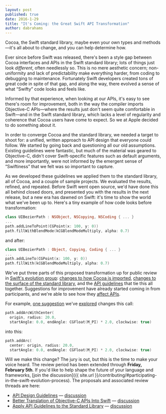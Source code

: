 ```yaml
---
layout: post
published: true
date: 2016-1-29
title: "It's Coming: the Great Swift API Transformation"
author: dabrahams
---
```


Cocoa, the Swift standard library, maybe even your own types and
methods—it's all about to change, and you can help determine how.

Ever since before Swift was released, there's been a style gap between
Cocoa interfaces and APIs in the Swift standard library; lots of
things just look *different*, often needlessly so. This is no mere
aesthetic concern; non-uniformity and lack of predictability make
everything harder, from coding to debugging to maintenance.
Fortunately Swift developers created tons of great code in spite of
that gap, and along the way, there evolved a sense of what
“Swifty” code looks and feels like.

Informed by that experience, when looking at our APIs, it's easy to
see there's room for improvement, both in the way the compiler imports
Objective-C APIs—where the results just don't seem quite comfortable
in Swift—and in the Swift standard library, which lacks a level of
regularity and coherence that Cocoa users have come to expect. So we
at Apple decided to do something about it.

In order to converge Cocoa and the standard library, we needed a
target to shoot for: a unified, written approach to API design that
everyone could follow.  We started by going back and questioning all
our old assumptions.  Existing guidelines were fantastic, but much of
the material was geared to Objective-C, didn't cover Swift-specific
features such as default arguments, and more importantly, were not
informed by the emergent sense of “Swiftiness” that we felt was so
important to capture.

As we developed these guidelines we applied them to the standard
library, all of Cocoa, and a couple of sample projects. We evaluated
the results, refined, and repeated.  Before Swift went open source,
we'd have done this all behind closed doors, and presented you with
the results in the next release, but a new era has dawned on Swift:
it's time to show the world what we've been up to.  Here's a tiny
example of how code looks before transformation:

~~~swift
class UIBezierPath : NSObject, NSCopying, NSCoding { ... }
...
path.addLineToPoint(CGPoint(x: 100, y: 0))
path.fillWithBlendMode(kCGBlendModeMultiply, alpha: 0.7)
~~~

and after:

~~~swift
class UIBezierPath : Object, Copying, Coding { ... }
...
path.addLineTo(CGPoint(x: 100, y: 0))
path.fillWith(kCGBlendModeMultiply, alpha: 0.7)
~~~

We've put three parts of this proposed transformation up for public
review in [Swift's evolution group](https://swift.org/community/#mailing-lists):
[changes to how Cocoa is imported](https://github.com/apple/swift-evolution/blob/master/proposals/0005-objective-c-name-translation.md),
[changes to the surface of the standard library](https://github.com/apple/swift-evolution/blob/master/proposals/0006-apply-api-guidelines-to-the-standard-library.md),
and the
[API guidelines](https://github.com/apple/swift-evolution/blob/master/proposals/0023-api-guidelines.md)
that tie this all together. Suggestions for improvement have already
started coming in
from participants, and we're able to see how they
[affect APIs](https://github.com/apple/swift-3-api-guidelines-review/pull/5/files).

For example,
[one suggestion](http://news.gmane.org/find-root.php?message_id=3C5040B3%2dA205%2d46FA%2d98D3%2d5696D678EB39%40gmail.com)
we've
[explored](http://news.gmane.org/find-root.php?message_id=18A8335F%2d65F3%2d46A1%2dA494%2dAA89AC10836B%40apple.com)
changes this call:

~~~swift
path.addArcWithCenter(
  origin, radius: 20.0,
  startAngle: 0.0, endAngle: CGFloat(M_PI) * 2.0, clockwise: true)
~~~

into this:

~~~swift
path.addArc(
  center: origin, radius: 20.0,
  startAngle: 0.0, endAngle: CGFloat(M_PI) * 2.0, clockwise: true)
~~~

Will we make this change? The jury is out, but this is the time to
make your voice heard.  The review period has been extended through
**Friday, February 5th**.  If you'd like to help shape the future of your
language and frameworks,
[join the discussion]({{ site.url }}/contributing/#participating-in-the-swift-evolution-process).
The proposals and associated review threads are here:

* [API Design Guidelines](https://github.com/apple/swift-evolution/blob/master/proposals/0023-api-guidelines.md) — [discussion](http://news.gmane.org/find-root.php?message_id=ABB71FFD%2d1AE8%2d43D3%2dB3F5%2d58225A2BAD66%40apple.com)
* [Better Translation of Objective-C APIs Into Swift](https://github.com/apple/swift-evolution/blob/master/proposals/0005-objective-c-name-translation.md) — [discussion](http://news.gmane.org/find-root.php?message_id=CC036592%2d085D%2d4095%2d8D73%2d1DA9FC90A07B%40apple.com)
* [Apply API Guidelines to the Standard Library](https://github.com/apple/swift-evolution/blob/master/proposals/0006-apply-api-guidelines-to-the-standard-library.md) — [discussion](http://news.gmane.org/find-root.php?message_id=73E699B0%2dFAD2%2d46DA%2dB74E%2d849445A2F38A%40apple.com)

